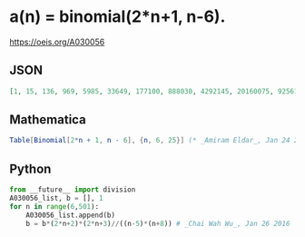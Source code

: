 # a\(n\) \= binomial\(2\*n\+1, n\-6\)\.
https://oeis.org/A030056
## JSON
```JSON
[1, 15, 136, 969, 5985, 33649, 177100, 888030, 4292145, 20160075, 92561040, 417225900, 1852482996, 8122425444, 35240152720, 151532656696, 646626422970, 2741188875414, 11554258485616, 48459472266975]
```
## Mathematica
```Mathematica
Table[Binomial[2*n + 1, n - 6], {n, 6, 25}] (* _Amiram Eldar_, Jan 24 2022 *)
```
## Python
```Python
from __future__ import division
A030056_list, b = [], 1
for n in range(6,501):
    A030056_list.append(b)
    b = b*(2*n+2)*(2*n+3)//((n-5)*(n+8)) # _Chai Wah Wu_, Jan 26 2016
```
